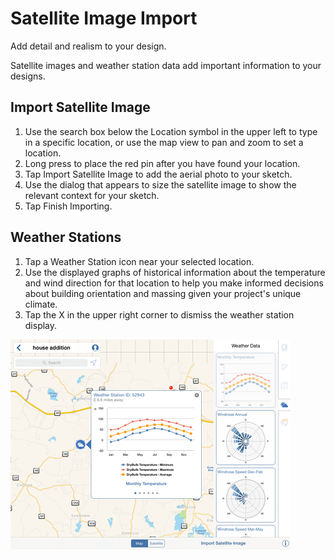 # Satellite Image Import

Add detail and realism to your design.

Satellite images and weather station data add important information to your designs.

## Import Satellite Image

1. Use the search box below the Location symbol in the upper left to type in a specific location, or use the map view to pan and zoom to set a location.
2. Long press to place the red pin after you have found your location.
3. Tap Import Satellite Image to add the aerial photo to your sketch.
4. Use the dialog that appears to size the satellite image to show the relevant context for your sketch.
5. Tap Finish Importing.

## Weather Stations

1. Tap a Weather Station icon near your selected location.
2. Use the displayed graphs of historical information about the temperature and wind direction for that location to help you make informed decisions about building orientation and massing given your project's unique climate.
3. Tap the X in the upper right corner to dismiss the weather station display.

![](../.gitbook/assets/guid-8218c595-93f8-44f4-9199-2d1e83ecb458-low.png)

